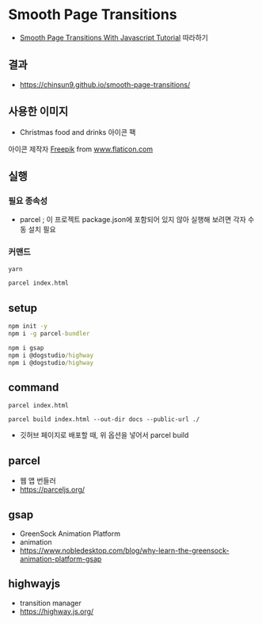 # Smooth Page Transitions

- [Smooth Page Transitions With Javascript Tutorial](https://www.youtube.com/watch?v=1dJT-99KpiI) 따라하기

## 결과

- https://chinsun9.github.io/smooth-page-transitions/

## 사용한 이미지

- Christmas food and drinks 아이콘 팩
<div>아이콘 제작자 <a href="https://www.flaticon.com/kr/authors/freepik" title="Freepik">Freepik</a> from <a href="https://www.flaticon.com/kr/" title="Flaticon">www.flaticon.com</a></div>

## 실행

### 필요 종속성

- parcel ; 이 프로젝트 package.json에 포함되어 있지 않아 실행해 보려면 각자 수동 설치 필요

### 커맨드

```sh
yarn

parcel index.html
```

## setup

```cmd terminal
npm init -y
npm i -g parcel-bundler

npm i gsap
npm i @dogstudio/highway
npm i @dogstudio/highway
```

## command

```
parcel index.html

parcel build index.html --out-dir docs --public-url ./
```

- 깃허브 페이지로 배포할 때, 위 옵션을 넣어서 parcel build

## parcel

- 웹 앱 번들러
- https://parceljs.org/

## gsap

- GreenSock Animation Platform
- animation
- https://www.nobledesktop.com/blog/why-learn-the-greensock-animation-platform-gsap

## highwayjs

- transition manager
- https://highway.js.org/
